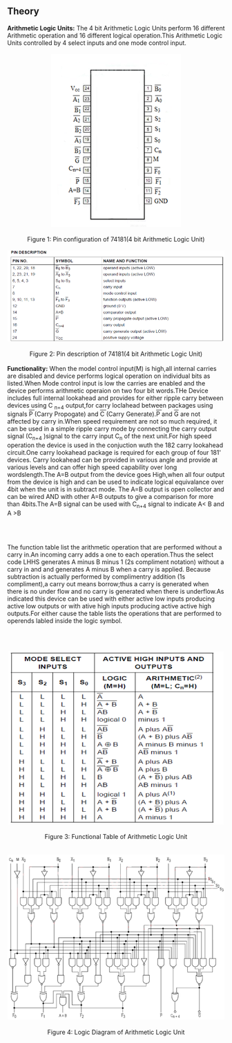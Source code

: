 ## Theory
 <div class="content" id="experiment-article-section-2-content">                            
                            <span style="font-weight:bold;">Arithmetic Logic Units:</span>&nbsp;The 4 bit Arithmetic Logic Units perform 16 different Arithmetic operation and 16 different logical operation.This Arithmetic Logic Units controlled by 4 select inputs and one mode control input.
				<br />
				
<br />
				<div align="center">
                            <img src="images/pin_configuration_1f3.png" style="width:300px;height:400px"/>
							<br />
							<br />
							Figure 1:&nbsp;Pin configuration of 74181(4 bit Arithmetic Logic Unit)
							
<br />
							<br />
							
<img src="images/pindesc.png" />
							<br />
							<br />
							Figure 2:&nbsp;Pin description of 74181(4 bit Arithmetic Logic Unit)
							
</div> 
       
                
 <br />
				<span style="font-weight:bold;">Functionality:</span>&nbsp;When the model control input(M) is high,all internal carries are disabled and device performs logical operation on individual bits as listed.When Mode control input is low the carries are enabled and the device performs arithmetic operaion on two four bit words.THe Device includes full internal lookahead and provides for either ripple carry between devices using C <sub>n+4</sub>   output,for carry loclahead between packages using signals <span style="text-decoration:overline;">P </style></span>(Carry Propogate) and <span style="text-decoration:overline;">C </style></span> (Carry Generate).<span style="text-decoration:overline;">P </style></span> and <span style="text-decoration:overline;">G</style></span> are not affected by carry in.When speed requirement are not so much required, it can be used in a simple ripple carry mode by connecting the carry output signal (C<sub>n+4</sub> )signal to the carry input C<sub>n</sub> of the next unit.For high speed operation the device is used in the conjuction wuth the 182 carry lookahead circuit.One carry lookahead package is required for each group of four 181' devices. Carry lookahead can be provided in various angle and provide at various levels and can offer high speed capability over long wordslength.The A=B output from the device goes High,when all four output from the device is high and can be used to indicate logical equivalance over 4bit when the unit is in subtract mode. The A=B output is open collector and can be wired AND with other A=B outputs to give a comparison for more than 4bits.The A=B signal can be used with C<sub>n+4</sub> signal to indicate A< B and A >B  
                
                     
<br /><br />

The function table list the arithmetic operation that are performed without a carry in.An incoming carry adds a one to each operation.Thus the select code LHHS generates A minus B minus 1 (2s compliment notation) without a carry in and and generates A minus B when a carry is applied. Because subtraction is actually performed by complimentry addition (1s compliment),a carry out means borrow;thus a carry is generated when there is no under flow and no carry is generated when there is underflow.As indicated this device can be used with either active low inputs producing active low outputs or with ative high inputs producing active active high outputs.For either cause the table lists the operations that are performed to operends labled inside the logic symbol.


<br /><br />



<div align="center"> 

<img src="images/functionaltable.png" style="width:500px;height:400px" />
<br /><br />
Figure 3:&nbsp;Functional Table of Arithmetic Logic Unit<br /><br /><br />

</div>




<div align="center"> 

<img src="images/ALU.png" />
<br /><br />
Figure 4:&nbsp;Logic Diagram of Arithmetic Logic Unit<br /><br />

</div>                            